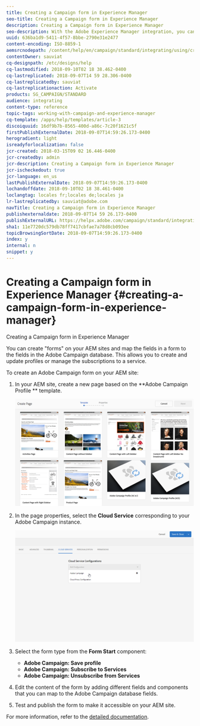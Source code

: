 ```yaml
---
title: Creating a Campaign form in Experience Manager 
seo-title: Creating a Campaign form in Experience Manager 
description: Creating a Campaign form in Experience Manager 
seo-description: With the Adobe Experience Manager integration, you can create forms directly in AEM to create and update profiles or manage subscriptions.
uuid: 636ba1d9-5411-4f57-8bbe-2790e31e2477
content-encoding: ISO-8859-1
aemsrcnodepath: /content/help/en/campaign/standard/integrating/using/creating-a-campaign-form-in-experience-manager-
contentOwner: sauviat
cq-designpath: /etc/designs/help
cq-lastmodified: 2018-09-10T02 18 38.462-0400
cq-lastreplicated: 2018-09-07T14 59 28.306-0400
cq-lastreplicatedby: sauviat
cq-lastreplicationaction: Activate
products: SG_CAMPAIGN/STANDARD
audience: integrating
content-type: reference
topic-tags: working-with-campaign-and-experience-manager
cq-template: /apps/help/templates/article-3
discoiquuid: 16df9b7b-8565-400d-a86c-7c20f1621c5f
firstPublishExternalDate: 2018-09-07T14:59:26.173-0400
herogradient: light
isreadyforlocalization: false
jcr-created: 2018-03-15T09 02 16.446-0400
jcr-createdby: admin
jcr-description: Creating a Campaign form in Experience Manager 
jcr-ischeckedout: true
jcr-language: en_us
lastPublishExternalDate: 2018-09-07T14:59:26.173-0400
lochandoffdate: 2018-09-10T02 18 38.461-0400
loclangtag: locales fr;locales de;locales ja
lr-lastreplicatedby: sauviat@adobe.com
navTitle: Creating a Campaign form in Experience Manager 
publishexternaldate: 2018-09-07T14 59 26.173-0400
publishExternalURL: https://helpx.adobe.com/campaign/standard/integrating/using/creating-a-campaign-form-in-experience-manager-.html
sha1: 11e7720dc579db78ff7417cbfae7a78d8cb093ee
topicBrowsingSortDate: 2018-09-07T14:59:26.173-0400
index: y
internal: n
snippet: y
---
```


# Creating a Campaign form in Experience Manager {#creating-a-campaign-form-in-experience-manager}

Creating a Campaign form in Experience Manager 

You can create "forms" on your AEM sites and map the fields in a form to the fields in the Adobe Campaign database. This allows you to create and update profiles or manage the subscriptions to a service.

To create an Adobe Campaign form on your AEM site:

1. In your AEM site, create a new page based on the **Adobe Campaign Profile ** template.

   ![](assets/aem_content_forms.png)

1. In the page properties, select the **Cloud Service** corresponding to your Adobe Campaign instance.

   ![](assets/aem_content_forms_2.png)

1. Select the form type from the **Form Start** component:

    * **Adobe Campaign: Save profile**
    * **Adobe Campaign: Subscribe to Services**
    * **Adobe Campaign: Unsubscribe from Services**

1. Edit the content of the form by adding different fields and components that you can map to the Adobe Campaign database fields.
1. Test and publish the form to make it accessible on your AEM site.

For more information, refer to the [detailed documentation](https://docs.adobe.com/docs/en/aem/6-2/author/personalization/adobe-campaign/adobe-campaign-forms.html).
